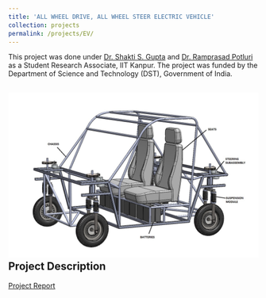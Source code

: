 ```yaml
---
title: 'ALL WHEEL DRIVE, ALL WHEEL STEER ELECTRIC VEHICLE'
collection: projects
permalink: /projects/EV/
---
```


This project was done under [Dr. Shakti S. Gupta](http://home.iitk.ac.in/~ssgupta/) and [Dr. Ramprasad Potluri](http://home.iitk.ac.in/~potluri/) as a Student Research Associate, IIT Kanpur. The project was funded by the Department of Science and Technology (DST), Government of India.

![F18 IITKMS](/images/ev_assem.jpg)
Project Description
---

[Project Report](http://exampleurl.com)
